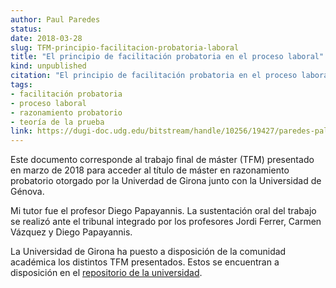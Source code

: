 ```yaml
---
author: Paul Paredes
status: 
date: 2018-03-28
slug: TFM-principio-facilitacion-probatoria-laboral
title: "El principio de facilitación probatoria en el proceso laboral"
kind: unpublished
citation: "El principio de facilitación probatoria en el proceso laboral"
tags:
- facilitación probatoria
- proceso laboral
- razonamiento probatorio
- teoría de la prueba
link: https://dugi-doc.udg.edu/bitstream/handle/10256/19427/paredes-palacios.pdf
---
```


Este documento corresponde al trabajo final de máster (TFM) presentado en marzo de 2018 para acceder al título de máster en razonamiento probatorio otorgado por la Univerdad de Girona junto con la Universidad de Génova. 

Mi tutor fue el profesor Diego Papayannis. La sustentación oral del trabajo se realizó ante el tribunal integrado por los profesores Jordi Ferrer, Carmen Vázquez y Diego Papayannis.

La Universidad de Girona ha puesto a disposición de la comunidad académica los distintos TFM presentados. Estos se encuentran a disposición en el [repositorio de la universidad](https://dugi-doc.udg.edu/handle/10256/18954).
